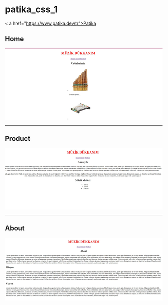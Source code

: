 # patika_css_1
< a href="https://www.patika.dev/tr">Patika</a>
<h2>Home</h2>
<img src="1.JPG">
<hr>
<h2>Product</h2>
<img src="2.JPG">
<hr>
<h2>About</h2>
<img src="3.JPG">
